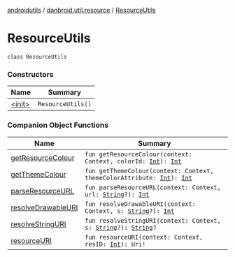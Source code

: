 [androidutils](../../index.md) / [danbroid.util.resource](../index.md) / [ResourceUtils](./index.md)

# ResourceUtils

`class ResourceUtils`

### Constructors

| Name | Summary |
|---|---|
| [&lt;init&gt;](-init-.md) | `ResourceUtils()` |

### Companion Object Functions

| Name | Summary |
|---|---|
| [getResourceColour](get-resource-colour.md) | `fun getResourceColour(context: Context, colorId: `[`Int`](https://kotlinlang.org/api/latest/jvm/stdlib/kotlin/-int/index.html)`): `[`Int`](https://kotlinlang.org/api/latest/jvm/stdlib/kotlin/-int/index.html) |
| [getThemeColour](get-theme-colour.md) | `fun getThemeColour(context: Context, themeColorAttribute: `[`Int`](https://kotlinlang.org/api/latest/jvm/stdlib/kotlin/-int/index.html)`): `[`Int`](https://kotlinlang.org/api/latest/jvm/stdlib/kotlin/-int/index.html) |
| [parseResourceURL](parse-resource-u-r-l.md) | `fun parseResourceURL(context: Context, url: `[`String`](https://kotlinlang.org/api/latest/jvm/stdlib/kotlin/-string/index.html)`?): `[`Int`](https://kotlinlang.org/api/latest/jvm/stdlib/kotlin/-int/index.html) |
| [resolveDrawableURI](resolve-drawable-u-r-i.md) | `fun resolveDrawableURI(context: Context, s: `[`String`](https://kotlinlang.org/api/latest/jvm/stdlib/kotlin/-string/index.html)`?): `[`Int`](https://kotlinlang.org/api/latest/jvm/stdlib/kotlin/-int/index.html) |
| [resolveStringURI](resolve-string-u-r-i.md) | `fun resolveStringURI(context: Context, s: `[`String`](https://kotlinlang.org/api/latest/jvm/stdlib/kotlin/-string/index.html)`?): `[`String`](https://kotlinlang.org/api/latest/jvm/stdlib/kotlin/-string/index.html)`?` |
| [resourceURI](resource-u-r-i.md) | `fun resourceURI(context: Context, resID: `[`Int`](https://kotlinlang.org/api/latest/jvm/stdlib/kotlin/-int/index.html)`): Uri!` |
